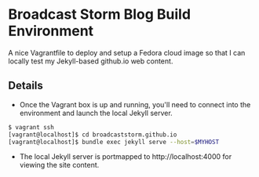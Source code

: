 # Broadcast Storm Blog Build Environment

A nice Vagrantfile to deploy and setup a Fedora cloud image so that
I can locally test my Jekyll-based github.io web content.

## Details

- Once the Vagrant box is up and running, you'll need to connect into
  the environment and launch the local Jekyll server.

```bash
$ vagrant ssh
[vagrant@localhost]$ cd broadcaststorm.github.io
[vagrant@localhost]$ bundle exec jekyll serve --host=$MYHOST

```
- The local Jekyll server is portmapped to http://localhost:4000 for viewing the site content.